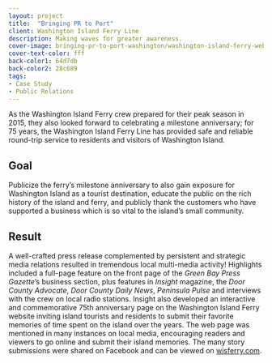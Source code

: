 ```yaml
---
layout: project
title:  "Bringing PR to Port"
client: Washington Island Ferry Line
description: Making waves for greater awareness.
cover-image: bringing-pr-to-port-washington/washington-island-ferry-website-devices
cover-text-color: fff
back-color1: 64d7db
back-color2: 28c689
tags:
- Case Study
- Public Relations
---
```


As the Washington Island Ferry crew prepared for their peak season in 2015, they also looked forward to celebrating a milestone anniversary; for 75 years, the Washington Island Ferry Line has provided safe and reliable round-trip service to residents and visitors of Washington Island.

## Goal

Publicize the ferry’s milestone anniversary to also gain exposure for Washington Island as a tourist destination, educate the public on the rich history of the island and ferry, and publicly thank the customers who have supported a business which is so vital to the island’s small community.

## Result

A well-crafted press release complemented by persistent and strategic media relations resulted in tremendous local multi-media activity! Highlights included a full-page feature on the front page of the *Green Bay Press Gazette*’s business section, plus features in *Insight* magazine, the *Door County Advocate*, *Door County Daily News*, *Peninsula Pulse* and interviews with the crew on local radio stations. Insight also developed an interactive and commemorative 75th anniversary page on the Washington Island Ferry website inviting island tourists and residents to submit their favorite memories of time spent on the island over the years. The web page was mentioned in many instances on local media, encouraging readers and viewers to go online and submit their island memories. The many story submissions were shared on Facebook and can be viewed on [wisferry.com](http://www.wisferry.com/75th-anniversary).
